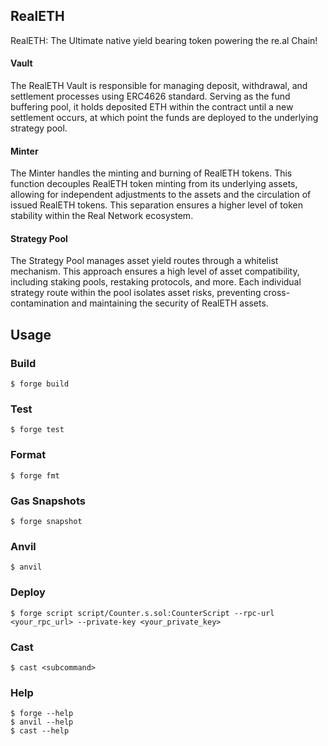 ## RealETH

RealETH: The Ultimate native yield bearing token powering the re.al Chain!

#### Vault

The RealETH Vault is responsible for managing deposit, withdrawal, and settlement processes using ERC4626 standard. Serving as the fund buffering pool, it holds deposited ETH within the contract until a new settlement occurs, at which point the funds are deployed to the underlying strategy pool.

#### Minter

The Minter handles the minting and burning of RealETH tokens. This function decouples RealETH token minting from its underlying assets, allowing for independent adjustments to the assets and the circulation of issued RealETH tokens. This separation ensures a higher level of token stability within the Real Network ecosystem.

#### Strategy Pool

The Strategy Pool manages asset yield routes through a whitelist mechanism. This approach ensures a high level of asset compatibility, including staking pools, restaking protocols, and more. Each individual strategy route within the pool isolates asset risks, preventing cross-contamination and maintaining the security of RealETH assets.

## Usage

### Build

```shell
$ forge build
```

### Test

```shell
$ forge test
```

### Format

```shell
$ forge fmt
```

### Gas Snapshots

```shell
$ forge snapshot
```

### Anvil

```shell
$ anvil
```

### Deploy

```shell
$ forge script script/Counter.s.sol:CounterScript --rpc-url <your_rpc_url> --private-key <your_private_key>
```

### Cast

```shell
$ cast <subcommand>
```

### Help

```shell
$ forge --help
$ anvil --help
$ cast --help
```
